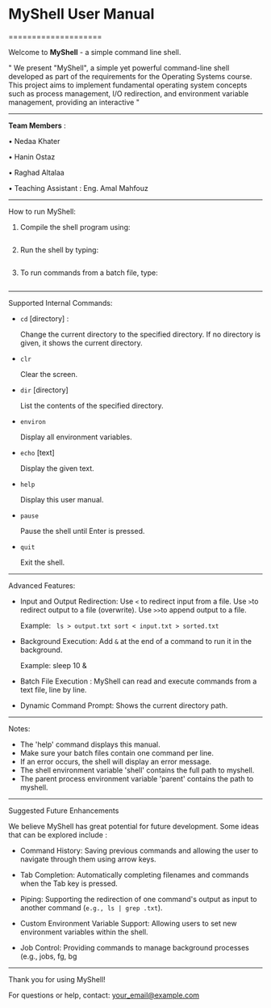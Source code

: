 # MyShell User Manual

====================

Welcome to **MyShell** - a simple command line shell.

" We present "MyShell", a simple yet powerful command-line shell developed as part of the requirements for the Operating Systems course. This project aims to implement fundamental operating system concepts such as process management, I/O redirection, and environment variable management, providing an interactive "

---

**Team Members** : 


•
Nedaa Khater

•
Hanin Ostaz

•
Raghad Altalaa

•
Teaching Assistant : Eng. Amal Mahfouz

---

How to run MyShell:

1. Compile the shell program using:
   ```gcc myshell.c -o myshell

2. Run the shell by typing:
   ```./myshell

3. To run commands from a batch file, type:
   ```./myshell batchfile

---

Supported Internal Commands:

- ```cd``` [directory] :
  
  Change the current directory to the specified directory.
  If no directory is given, it shows the current directory.

- ```clr```
  
  Clear the screen.

- ```dir``` [directory]
  
  List the contents of the specified directory.

- ```environ```
  
  Display all environment variables.

- ```echo``` [text]
  
  Display the given text.

- ```help```
  
  Display this user manual.

- ```pause```
  
  Pause the shell until Enter is pressed.

- ```quit```
  
  Exit the shell.

---

Advanced Features:

- Input and Output Redirection:
  Use ``<`` to redirect input from a file.
  Use ``>``to redirect output to a file (overwrite).
  Use ``>>``to append output to a file.
  

  Example:
 `` ls > output.txt
  sort < input.txt > sorted.txt``
  

- Background Execution:
  Add `&` at the end of a command to run it in the background.

  Example:
  sleep 10 &
  
  
- Batch File Execution :
    MyShell can read and execute commands from a text file, line by line.


- Dynamic Command Prompt:
  Shows the current directory path.

---

Notes:

- The 'help' command displays this manual.
- Make sure your batch files contain one command per line.
- If an error occurs, the shell will display an error message.
- The shell environment variable 'shell' contains the full path to myshell.
- The parent process environment variable 'parent' contains the path to myshell.

---
Suggested Future Enhancements

We believe MyShell has great potential for future development. Some ideas that can be explored include :

- Command History: Saving previous commands and allowing the user to navigate through them using arrow keys.

- Tab Completion: Automatically completing filenames and commands when the Tab key is pressed.
  
- Piping: Supporting the redirection of one command's output as input to another command (`e.g., ls | grep .txt`).
  
- Custom Environment Variable Support: Allowing users to set new environment variables within the shell.

- Job Control: Providing commands to manage background processes (e.g., jobs, fg, bg

---

Thank you for using MyShell!

For questions or help, contact: your_email@example.com
